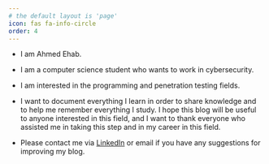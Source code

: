 ```yaml
---
# the default layout is 'page'
icon: fas fa-info-circle
order: 4
---
```


- I am Ahmed Ehab.
- I am a computer science student who wants to work in cybersecurity.
- I am interested in the programming and penetration testing fields.

- I want to document everything I learn in order to share knowledge and to help me remember everything I study. I hope this blog will be useful to anyone interested in this field, and I want to thank everyone who assisted me in taking this step and in my career in this field.

- Please contact me via [LinkedIn](https://www.linkedin.com/in/ehaba062/) or email if you have any suggestions for improving my blog. 
